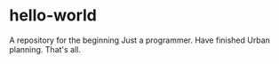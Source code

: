 # hello-world
A repository for the beginning
Just a programmer.
Have finished Urban planning.
That's all.
